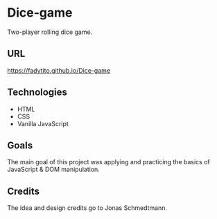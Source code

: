 # Dice-game
Two-player rolling dice game.

## URL
https://fadytito.github.io/Dice-game
## Technologies
* HTML
* CSS
* Vanilla JavaScript
## Goals
The main goal of this project was applying and practicing the basics of JavaScript & DOM manipulation.
## Credits
The idea and design credits go to Jonas Schmedtmann.



